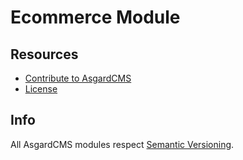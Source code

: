 # Ecommerce Module

## Resources

- [Contribute to AsgardCMS](https://asgardcms.com/en/docs/getting-started/contributing)
- [License](LICENSE.md)



## Info

All AsgardCMS modules respect [Semantic Versioning](http://semver.org/).
